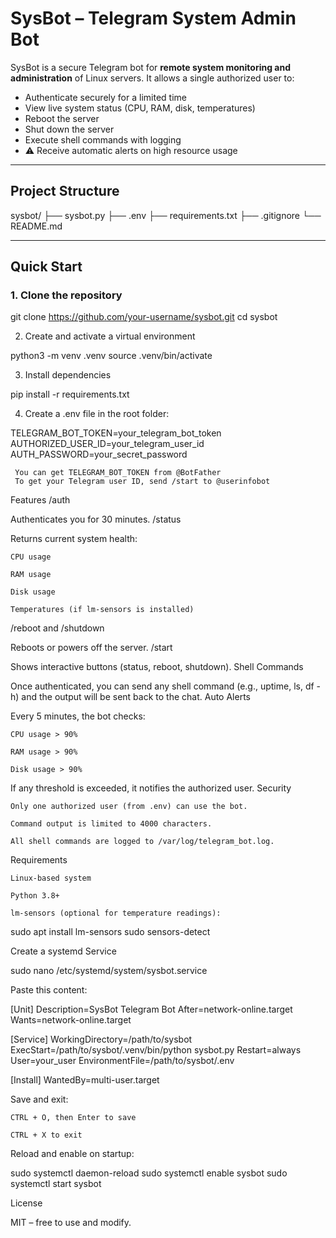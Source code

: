 # SysBot – Telegram System Admin Bot

SysBot is a secure Telegram bot for **remote system monitoring and administration** of Linux servers. It allows a single authorized user to:

- Authenticate securely for a limited time
-  View live system status (CPU, RAM, disk, temperatures)
-  Reboot the server
-  Shut down the server
- Execute shell commands with logging
- ⚠ Receive automatic alerts on high resource usage

---

##  Project Structure

sysbot/
├── sysbot.py
├── .env
├── requirements.txt
├── .gitignore
└── README.md


---

##  Quick Start

### 1. Clone the repository

git clone https://github.com/your-username/sysbot.git
cd sysbot

2. Create and activate a virtual environment

python3 -m venv .venv
source .venv/bin/activate

3. Install dependencies

pip install -r requirements.txt

4. Create a .env file in the root folder:

TELEGRAM_BOT_TOKEN=your_telegram_bot_token
AUTHORIZED_USER_ID=your_telegram_user_id
AUTH_PASSWORD=your_secret_password

     You can get TELEGRAM_BOT_TOKEN from @BotFather
     To get your Telegram user ID, send /start to @userinfobot

 Features
/auth <password>

Authenticates you for 30 minutes.
/status

Returns current system health:

    CPU usage

    RAM usage

    Disk usage

    Temperatures (if lm-sensors is installed)

/reboot and /shutdown

Reboots or powers off the server.
/start

Shows interactive buttons (status, reboot, shutdown).
 Shell Commands

Once authenticated, you can send any shell command (e.g., uptime, ls, df -h) and the output will be sent back to the chat.
 Auto Alerts

Every 5 minutes, the bot checks:

    CPU usage > 90%

    RAM usage > 90%

    Disk usage > 90%

If any threshold is exceeded, it notifies the authorized user.
 Security

    Only one authorized user (from .env) can use the bot.

    Command output is limited to 4000 characters.

    All shell commands are logged to /var/log/telegram_bot.log.

 Requirements

    Linux-based system

    Python 3.8+

    lm-sensors (optional for temperature readings):

sudo apt install lm-sensors
sudo sensors-detect

 Create a systemd Service

sudo nano /etc/systemd/system/sysbot.service

Paste this content:

[Unit]
Description=SysBot Telegram Bot
After=network-online.target
Wants=network-online.target

[Service]
WorkingDirectory=/path/to/sysbot
ExecStart=/path/to/sysbot/.venv/bin/python sysbot.py
Restart=always
User=your_user
EnvironmentFile=/path/to/sysbot/.env

[Install]
WantedBy=multi-user.target

 Save and exit:

    CTRL + O, then Enter to save

    CTRL + X to exit

 Reload and enable on startup:

sudo systemctl daemon-reload
sudo systemctl enable sysbot
sudo systemctl start sysbot

 License

MIT – free to use and modify.

